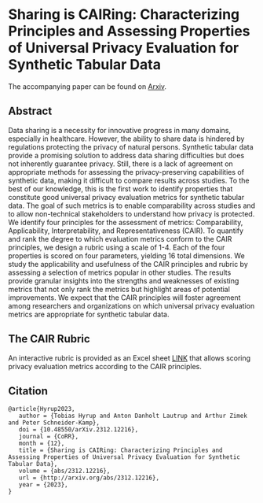 # Sharing is CAIRing: Characterizing Principles and Assessing Properties of Universal Privacy Evaluation for Synthetic Tabular Data
The accompanying paper can be found on [Arxiv](https://arxiv.org/abs/2312.12216).

## Abstract
Data sharing is a necessity for innovative progress in many domains, especially in healthcare. However, the ability to share data is hindered by regulations protecting the privacy of natural persons. Synthetic tabular data provide a promising solution to address data sharing difficulties but does not inherently guarantee privacy. Still, there is a lack of agreement on appropriate methods for assessing the privacy-preserving capabilities of synthetic data, making it difficult to compare results across studies. To the best of our knowledge, this is the first work to identify properties that constitute good universal privacy evaluation metrics for synthetic tabular data. The goal of such metrics is to enable comparability across studies and to allow non-technical stakeholders to understand how privacy is protected.  
We identify four principles for the assessment of metrics: Comparability, Applicability, Interpretability, and Representativeness (CAIR). To quantify and rank the degree to which evaluation metrics conform to the CAIR principles, we design a rubric using a scale of 1-4. Each of the four properties is scored on four parameters, yielding 16 total dimensions. We study the applicability and usefulness of the CAIR principles and rubric by assessing a selection of metrics popular in other studies. The results provide granular insights into the strengths and weaknesses of existing metrics that not only rank the metrics but highlight areas of potential improvements. We expect that the CAIR principles will foster agreement among researchers and organizations on which universal privacy evaluation metrics are appropriate for synthetic tabular data.

## The CAIR Rubric
An interactive rubric is provided as an Excel sheet [LINK](https://github.com/schneiderkamplab/cair/blob/86c961f593da8b7614877d42ffafe0befd81713a/CAIR%20Scoring%20Rubric.xlsx) that allows scoring privacy evaluation metrics according to the CAIR principles.

## Citation
```
@article{Hyrup2023,
   author = {Tobias Hyrup and Anton Danholt Lautrup and Arthur Zimek and Peter Schneider-Kamp},
   doi = {10.48550/arXiv.2312.12216},
   journal = {CoRR},
   month = {12},
   title = {Sharing is CAIRing: Characterizing Principles and Assessing Properties of Universal Privacy Evaluation for Synthetic Tabular Data},
   volume = {abs/2312.12216},
   url = {http://arxiv.org/abs/2312.12216},
   year = {2023},
}

```
